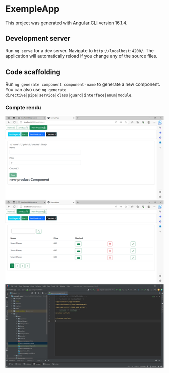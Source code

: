 # ExempleApp

This project was generated with [Angular CLI](https://github.com/angular/angular-cli) version 16.1.4.

## Development server

Run `ng serve` for a dev server. Navigate to `http://localhost:4200/`. The application will automatically reload if you change any of the source files.

## Code scaffolding

Run `ng generate component component-name` to generate a new component. You can also use `ng generate directive|pipe|service|class|guard|interface|enum|module`.



<h3>Compte rendu</h3>
<img src="captures/captur1.png">
<img src="captures/captur2.png">

<img src="captures/captur4.png">

